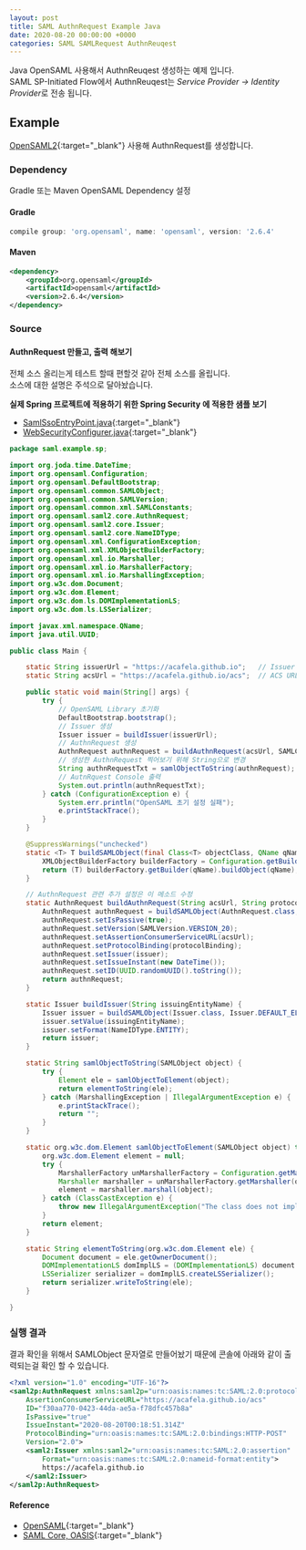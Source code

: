 ```yaml
---
layout: post
title: SAML AuthnRequest Example Java
date: 2020-08-20 00:00:00 +0000
categories: SAML SAMLRequest AuthnReuqest
---
```


Java OpenSAML 사용해서 AuthnReuqest 생성하는 예제 입니다.  
SAML SP-Initiated Flow에서 AuthnReuqest는 *Service Provider -> Identity Provider*로 전송 됩니다.

## Example

[OpenSAML2](https://wiki.shibboleth.net/confluence/display/OpenSAML/OSTwoUserManual){:target="_blank"} 사용해 AuthnRequest를 생성합니다.

### Dependency

Gradle 또는 Maven OpenSAML Dependency 설정

#### Gradle

```gradle
compile group: 'org.opensaml', name: 'opensaml', version: '2.6.4'
```

#### Maven

```xml
<dependency>
    <groupId>org.opensaml</groupId>
    <artifactId>opensaml</artifactId>
    <version>2.6.4</version>
</dependency>
```

### Source

#### AuthnRequest 만들고, 출력 해보기

전체 소스 올리는게 테스트 할때 편할것 같아 전체 소스를 올립니다.  
소스에 대한 설명은 주석으로 달아놨습니다.

**실제 Spring 프로젝트에 적용하기 위한 Spring Security 에 적용한 샘플 보기**

- [SamlSsoEntryPoint.java](https://github.com/acafela/java-saml-example/blob/master/saml-example-sp/src/main/java/saml/example/sp/SamlSsoEntryPoint.java){:target="_blank"}
- [WebSecurityConfigurer.java](https://github.com/acafela/java-saml-example/blob/master/saml-example-sp/src/main/java/saml/example/sp/WebSecurityConfigurer.java){:target="_blank"}

```java
package saml.example.sp;

import org.joda.time.DateTime;
import org.opensaml.Configuration;
import org.opensaml.DefaultBootstrap;
import org.opensaml.common.SAMLObject;
import org.opensaml.common.SAMLVersion;
import org.opensaml.common.xml.SAMLConstants;
import org.opensaml.saml2.core.AuthnRequest;
import org.opensaml.saml2.core.Issuer;
import org.opensaml.saml2.core.NameIDType;
import org.opensaml.xml.ConfigurationException;
import org.opensaml.xml.XMLObjectBuilderFactory;
import org.opensaml.xml.io.Marshaller;
import org.opensaml.xml.io.MarshallerFactory;
import org.opensaml.xml.io.MarshallingException;
import org.w3c.dom.Document;
import org.w3c.dom.Element;
import org.w3c.dom.ls.DOMImplementationLS;
import org.w3c.dom.ls.LSSerializer;

import javax.xml.namespace.QName;
import java.util.UUID;

public class Main {

    static String issuerUrl = "https://acafela.github.io";   // Issuer element value로 사용할 값 입력
    static String acsUrl = "https://acafela.github.io/acs";  // ACS URL 입력

    public static void main(String[] args) {
        try {
            // OpenSAML Library 초기화
            DefaultBootstrap.bootstrap();
            // Issuer 생성
            Issuer issuer = buildIssuer(issuerUrl);
            // AuthnRequest 생성
            AuthnRequest authnRequest = buildAuthnRequest(acsUrl, SAMLConstants.SAML2_POST_BINDING_URI, issuer);
            // 생성한 AuthnRequest 찍어보기 위해 String으로 변경
            String authnRequestTxt = samlObjectToString(authnRequest);
            // AutnRquest Console 출력
            System.out.println(authnRequestTxt);
        } catch (ConfigurationException e) {
            System.err.println("OpenSAML 초기 설정 실패");
            e.printStackTrace();
        }
    }

    @SuppressWarnings("unchecked")
    static <T> T buildSAMLObject(final Class<T> objectClass, QName qName) {
        XMLObjectBuilderFactory builderFactory = Configuration.getBuilderFactory();
        return (T) builderFactory.getBuilder(qName).buildObject(qName);
    }

    // AuthnRequest 관련 추가 설정은 이 메소드 수정
    static AuthnRequest buildAuthnRequest(String acsUrl, String protocolBinding, Issuer issuer) {
        AuthnRequest authnRequest = buildSAMLObject(AuthnRequest.class, AuthnRequest.DEFAULT_ELEMENT_NAME);
        authnRequest.setIsPassive(true);
        authnRequest.setVersion(SAMLVersion.VERSION_20);
        authnRequest.setAssertionConsumerServiceURL(acsUrl);
        authnRequest.setProtocolBinding(protocolBinding);
        authnRequest.setIssuer(issuer);
        authnRequest.setIssueInstant(new DateTime());
        authnRequest.setID(UUID.randomUUID().toString());
        return authnRequest;
    }

    static Issuer buildIssuer(String issuingEntityName) {
        Issuer issuer = buildSAMLObject(Issuer.class, Issuer.DEFAULT_ELEMENT_NAME);
        issuer.setValue(issuingEntityName);
        issuer.setFormat(NameIDType.ENTITY);
        return issuer;
    }

    static String samlObjectToString(SAMLObject object) {
        try {
            Element ele = samlObjectToElement(object);
            return elementToString(ele);
        } catch (MarshallingException | IllegalArgumentException e) {
            e.printStackTrace();
            return "";
        }
    }

    static org.w3c.dom.Element samlObjectToElement(SAMLObject object) throws MarshallingException {
        org.w3c.dom.Element element = null;
        try {
            MarshallerFactory unMarshallerFactory = Configuration.getMarshallerFactory();
            Marshaller marshaller = unMarshallerFactory.getMarshaller(object);
            element = marshaller.marshall(object);
        } catch (ClassCastException e) {
            throw new IllegalArgumentException("The class does not implement the interface XMLObject", e);
        }
        return element;
    }

    static String elementToString(org.w3c.dom.Element ele) {
        Document document = ele.getOwnerDocument();
        DOMImplementationLS domImplLS = (DOMImplementationLS) document.getImplementation();
        LSSerializer serializer = domImplLS.createLSSerializer();
        return serializer.writeToString(ele);
    }

}
```

### 실행 결과

결과 확인을 위해서 SAMLObject 문자열로 만들어놨기 때문에 콘솔에 아래와 같이 출력되는걸 확인 할 수 있습니다.

```xml
<?xml version="1.0" encoding="UTF-16"?>
<saml2p:AuthnRequest xmlns:saml2p="urn:oasis:names:tc:SAML:2.0:protocol" 
    AssertionConsumerServiceURL="https://acafela.github.io/acs" 
    ID="f30aa770-0423-44da-ae5a-f78dfc457b8a" 
    IsPassive="true" 
    IssueInstant="2020-08-20T00:18:51.314Z" 
    ProtocolBinding="urn:oasis:names:tc:SAML:2.0:bindings:HTTP-POST" 
    Version="2.0">
    <saml2:Issuer xmlns:saml2="urn:oasis:names:tc:SAML:2.0:assertion" 
        Format="urn:oasis:names:tc:SAML:2.0:nameid-format:entity">
        https://acafela.github.io
    </saml2:Issuer>
</saml2p:AuthnRequest>
```

#### Reference

- [OpenSAML](https://wiki.shibboleth.net/confluence/display/OpenSAML/OSTwoUsrManJavaWriteToXML){:target="_blank"}
- [SAML Core, OASIS](https://docs.oasis-open.org/security/saml/v2.0/saml-core-2.0-os.pdf){:target="_blank"}
